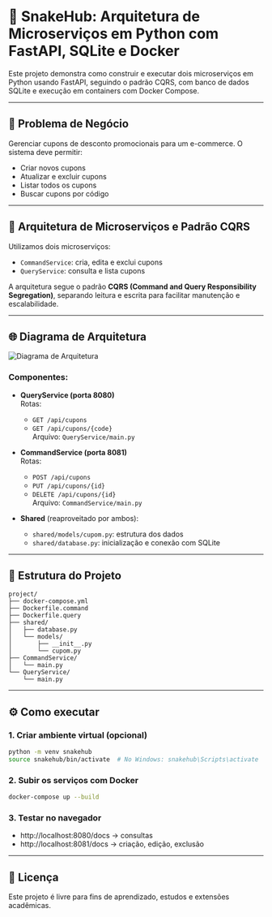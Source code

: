 # 🧪 SnakeHub: Arquitetura de Microserviços em Python com FastAPI, SQLite e Docker

Este projeto demonstra como construir e executar dois microserviços em Python usando FastAPI, seguindo o padrão CQRS, com banco de dados SQLite e execução em containers com Docker Compose.

---

## 🎯 Problema de Negócio

Gerenciar cupons de desconto promocionais para um e-commerce. O sistema deve permitir:

- Criar novos cupons
- Atualizar e excluir cupons
- Listar todos os cupons
- Buscar cupons por código

---

## 🧱 Arquitetura de Microserviços e Padrão CQRS

Utilizamos dois microserviços:

- `CommandService`: cria, edita e exclui cupons
- `QueryService`: consulta e lista cupons

A arquitetura segue o padrão **CQRS (Command and Query Responsibility Segregation)**, separando leitura e escrita para facilitar manutenção e escalabilidade.

---

## 🌐 Diagrama de Arquitetura

![Diagrama de Arquitetura](./c472b504-d9f3-42a3-ae9b-ceeced61ee62.png)

### Componentes:

- **QueryService (porta 8080)**  
  Rotas:
  - `GET /api/cupons`
  - `GET /api/cupons/{code}`  
  Arquivo: `QueryService/main.py`

- **CommandService (porta 8081)**  
  Rotas:
  - `POST /api/cupons`
  - `PUT /api/cupons/{id}`
  - `DELETE /api/cupons/{id}`  
  Arquivo: `CommandService/main.py`

- **Shared** (reaproveitado por ambos):
  - `shared/models/cupom.py`: estrutura dos dados
  - `shared/database.py`: inicialização e conexão com SQLite

---

## 📂 Estrutura do Projeto

```
project/
├── docker-compose.yml
├── Dockerfile.command
├── Dockerfile.query
├── shared/
│   ├── database.py
│   └── models/
│       ├── __init__.py
│       └── cupom.py
├── CommandService/
│   └── main.py
└── QueryService/
    └── main.py
```

---

## ⚙️ Como executar

### 1. Criar ambiente virtual (opcional)
```bash
python -m venv snakehub
source snakehub/bin/activate  # No Windows: snakehub\Scripts\activate
```

### 2. Subir os serviços com Docker
```bash
docker-compose up --build
```

### 3. Testar no navegador
- http://localhost:8080/docs → consultas
- http://localhost:8081/docs → criação, edição, exclusão

---

## 📜 Licença

Este projeto é livre para fins de aprendizado, estudos e extensões acadêmicas.